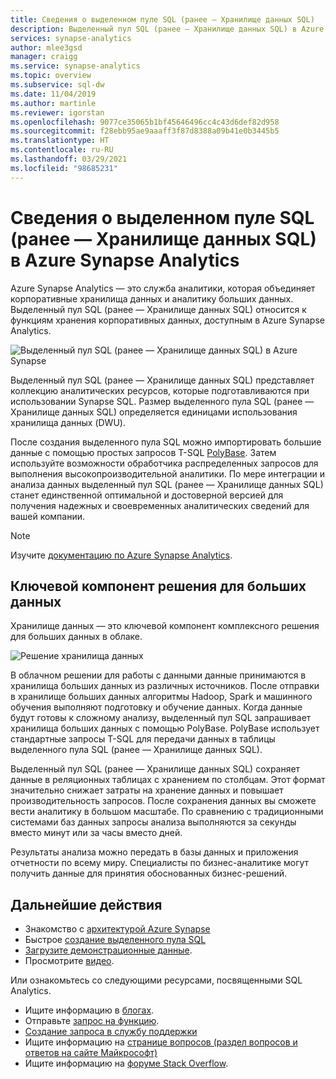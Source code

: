 ```yaml
---
title: Сведения о выделенном пуле SQL (ранее — Хранилище данных SQL)
description: Выделенный пул SQL (ранее — Хранилище данных SQL) в Azure Synapse Analytics — это функция хранения корпоративных данных в Azure Synapse Analytics.
services: synapse-analytics
author: mlee3gsd
manager: craigg
ms.service: synapse-analytics
ms.topic: overview
ms.subservice: sql-dw
ms.date: 11/04/2019
ms.author: martinle
ms.reviewer: igorstan
ms.openlocfilehash: 9077ce35065b1bf45646496cc4c43d6def82d958
ms.sourcegitcommit: f28ebb95ae9aaaff3f87d8388a09b41e0b3445b5
ms.translationtype: HT
ms.contentlocale: ru-RU
ms.lasthandoff: 03/29/2021
ms.locfileid: "98685231"
---
```

# <a name="what-is-dedicated-sql-pool-formerly-sql-dw-in-azure-synapse-analytics"></a>Сведения о выделенном пуле SQL (ранее — Хранилище данных SQL) в Azure Synapse Analytics

Azure Synapse Analytics — это служба аналитики, которая объединяет корпоративные хранилища данных и аналитику больших данных. Выделенный пул SQL (ранее — Хранилище данных SQL) относится к функциям хранения корпоративных данных, доступным в Azure Synapse Analytics.



![Выделенный пул SQL (ранее — Хранилище данных SQL) в Azure Synapse](./media/sql-data-warehouse-overview-what-is/dedicated-sql-pool.png)



Выделенный пул SQL (ранее — Хранилище данных SQL) представляет коллекцию аналитических ресурсов, которые подготавливаются при использовании Synapse SQL. Размер выделенного пула SQL (ранее — Хранилище данных SQL) определяется единицами использования хранилища данных (DWU).

После создания выделенного пула SQL можно импортировать большие данные с помощью простых запросов T-SQL [PolyBase](/sql/relational-databases/polybase/polybase-guide?toc=/azure/synapse-analytics/sql-data-warehouse/toc.json&bc=/azure/synapse-analytics/sql-data-warehouse/breadcrumb/toc.json&view=azure-sqldw-latest&preserve-view=true). Затем используйте возможности обработчика распределенных запросов для выполнения высокопроизводительной аналитики. По мере интеграции и анализа данных выделенный пул SQL (ранее — Хранилище данных SQL) станет единственной оптимальной и достоверной версией для получения надежных и своевременных аналитических сведений для вашей компании.

> [!NOTE]
>Изучите [документацию по Azure Synapse Analytics](../overview-what-is.md).
> 

## <a name="key-component-of-a-big-data-solution"></a>Ключевой компонент решения для больших данных

Хранилище данных — это ключевой компонент комплексного решения для больших данных в облаке.

![Решение хранилища данных](./media/sql-data-warehouse-overview-what-is/data-warehouse-solution.png)

В облачном решении для работы с данными данные принимаются в хранилища больших данных из различных источников. После отправки в хранилище больших данных алгоритмы Hadoop, Spark и машинного обучения выполняют подготовку и обучение данных. Когда данные будут готовы к сложному анализу, выделенный пул SQL запрашивает хранилища больших данных с помощью PolyBase. PolyBase использует стандартные запросы T-SQL для передачи данных в таблицы выделенного пула SQL (ранее — Хранилище данных SQL).

Выделенный пул SQL (ранее — Хранилище данных SQL) сохраняет данные в реляционных таблицах с хранением по столбцам. Этот формат значительно снижает затраты на хранение данных и повышает производительность запросов. После сохранения данных вы сможете вести аналитику в большом масштабе. По сравнению с традиционными системами баз данных запросы анализа выполняются за секунды вместо минут или за часы вместо дней.

Результаты анализа можно передать в базы данных и приложения отчетности по всему миру. Специалисты по бизнес-аналитике могут получить данные для принятия обоснованных бизнес-решений.

## <a name="next-steps"></a>Дальнейшие действия

- Знакомство с [архитектурой Azure Synapse](massively-parallel-processing-mpp-architecture.md)
- Быстрое [создание выделенного пула SQL](create-data-warehouse-portal.md)
- [Загрузите демонстрационные данные](./load-data-from-azure-blob-storage-using-copy.md).
- Просмотрите [видео](https://azure.microsoft.com/documentation/videos/index/?services=sql-data-warehouse).

Или ознакомьтесь со следующими ресурсами, посвященными SQL Analytics.

- Ищите информацию в [блогах](https://azure.microsoft.com/blog/tag/azure-sql-data-warehouse/).
- Отправьте [запрос на функцию](https://feedback.azure.com/forums/307516-sql-data-warehouse).
- [Создание запроса в службу поддержки](sql-data-warehouse-get-started-create-support-ticket.md)
- Ищите информацию на [странице вопросов (раздел вопросов и ответов на сайте Майкрософт)](/answers/topics/azure-synapse-analytics.html)
- Ищите информацию на [форуме Stack Overflow](https://stackoverflow.com/questions/tagged/azure-sqldw).